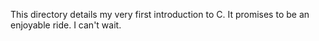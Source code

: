 This directory details my very first introduction to C.
It promises to be an enjoyable ride. I can't wait.
